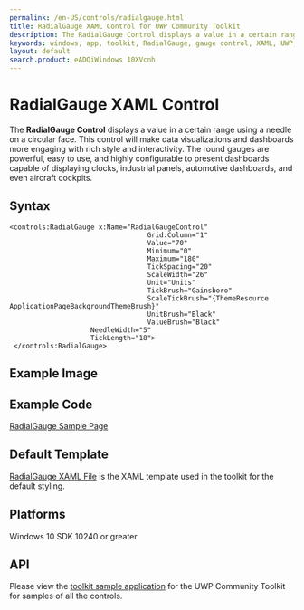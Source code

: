 ```yaml
---
permalink: /en-US/controls/radialgauge.html
title: RadialGauge XAML Control for UWP Community Toolkit
description: The RadialGauge Control displays a value in a certain range using a needle on a circular face
keywords: windows, app, toolkit, RadialGauge, gauge control, XAML, UWP, Radial, circular
layout: default
search.product: eADQiWindows 10XVcnh
---
```


# RadialGauge XAML Control
The **RadialGauge Control** displays a value in a certain range using a needle on a circular face. This control will make data visualizations and dashboards more engaging with rich style and interactivity. 
The round gauges are powerful, easy to use, and highly configurable to present dashboards capable of displaying clocks, industrial panels, automotive dashboards, and even aircraft cockpits.

## Syntax
```xaml
<controls:RadialGauge x:Name="RadialGaugeControl"
                                  Grid.Column="1"
                                  Value="70"
                                  Minimum="0"
                                  Maximum="180"
                                  TickSpacing="20"
                                  ScaleWidth="26"
                                  Unit="Units"
                                  TickBrush="Gainsboro"
                                  ScaleTickBrush="{ThemeResource ApplicationPageBackgroundThemeBrush}"
                                  UnitBrush="Black"
                                  ValueBrush="Black" 
				  	NeedleWidth="5" 
				  	TickLength="18">
 </controls:RadialGauge>
```
## Example Image

## Example Code
[RadialGauge Sample Page](https://github.com/Microsoft/UWPCommunityToolkit/tree/master/Microsoft.Windows.Toolkit.SampleApp/SamplePages/RadialGauge)

## Default Template 
[RadialGauge XAML File](https://github.com/Microsoft/UWPCommunityToolkit/blob/master/Microsoft.Windows.Toolkit.UI.Controls/RadialGauge/RadialGauge.xaml) is the XAML template used in the toolkit for the default styling.

## Platforms 
Windows 10 SDK 10240 or greater

## API
Please view the [toolkit sample application](https://github.com/Microsoft/UWPCommunityToolkit/tree/master/Microsoft.Windows.Toolkit.SampleApp) for the UWP Community Toolkit for samples of all the controls.

         
